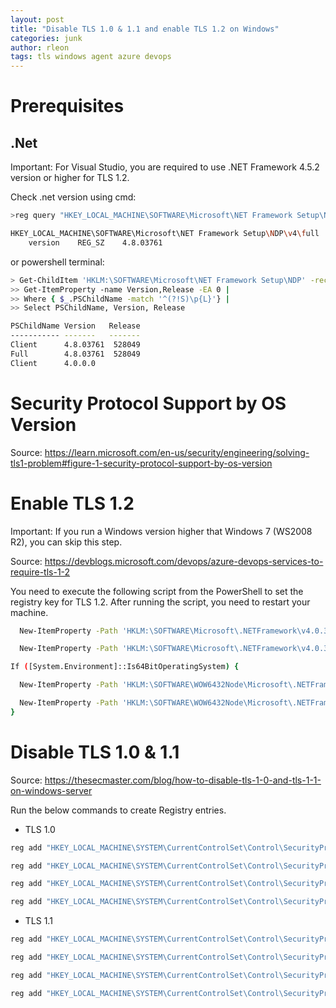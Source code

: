 ```yaml
---
layout: post
title: "Disable TLS 1.0 & 1.1 and enable TLS 1.2 on Windows"
categories: junk
author: rleon
tags: tls windows agent azure devops
---
```

# Prerequisites
## .Net

Important: For Visual Studio, you are required to use .NET Framework 4.5.2 version or higher for TLS 1.2.

Check .net version using cmd:

```bash
>reg query "HKEY_LOCAL_MACHINE\SOFTWARE\Microsoft\NET Framework Setup\NDP\v4\full" /v version

HKEY_LOCAL_MACHINE\SOFTWARE\Microsoft\NET Framework Setup\NDP\v4\full
    version    REG_SZ    4.8.03761
```
or powershell terminal:

```bash
> Get-ChildItem 'HKLM:\SOFTWARE\Microsoft\NET Framework Setup\NDP' -recurse |
>> Get-ItemProperty -name Version,Release -EA 0 |
>> Where { $_.PSChildName -match '^(?!S)\p{L}'} |
>> Select PSChildName, Version, Release

PSChildName Version   Release
----------- -------   -------
Client      4.8.03761  528049
Full        4.8.03761  528049
Client      4.0.0.0
```

# Security Protocol Support by OS Version
Source: https://learn.microsoft.com/en-us/security/engineering/solving-tls1-problem#figure-1-security-protocol-support-by-os-version

# Enable TLS 1.2
Important: If you run a Windows version higher that Windows 7 (WS2008 R2), you can skip this step.

Source: https://devblogs.microsoft.com/devops/azure-devops-services-to-require-tls-1-2

You need to execute the following script from the PowerShell to set the registry key for TLS 1.2. 
After running the script, you need to restart your machine.

```bash
  New-ItemProperty -Path 'HKLM:\SOFTWARE\Microsoft\.NETFramework\v4.0.30319' -Name SchUseStrongCrypto -Value 1 -PropertyType 'Dword' -Force | Out-Null 

  New-ItemProperty -Path 'HKLM:\SOFTWARE\Microsoft\.NETFramework\v4.0.30319' -Name SystemDefaultTlsVersions -Value 1 -PropertyType 'Dword' -Force | Out-Null 

If ([System.Environment]::Is64BitOperatingSystem) { 

  New-ItemProperty -Path 'HKLM:\SOFTWARE\WOW6432Node\Microsoft\.NETFramework\v4.0.30319' -Name SchUseStrongCrypto -Value 1 -PropertyType 'Dword' -Force | Out-Null 

  New-ItemProperty -Path 'HKLM:\SOFTWARE\WOW6432Node\Microsoft\.NETFramework\v4.0.30319' -Name SystemDefaultTlsVersions -Value 1 -PropertyType 'Dword' -Force | Out-Null 
}
```

# Disable TLS 1.0 & 1.1
Source: https://thesecmaster.com/blog/how-to-disable-tls-1-0-and-tls-1-1-on-windows-server

Run the below commands to create Registry entries.
 - TLS 1.0

```bash
reg add "HKEY_LOCAL_MACHINE\SYSTEM\CurrentControlSet\Control\SecurityProviders\SCHANNEL\Protocols\TLS 1.0\Server" /v Enabled /t REG_DWORD /d 0 /f 

reg add "HKEY_LOCAL_MACHINE\SYSTEM\CurrentControlSet\Control\SecurityProviders\SCHANNEL\Protocols\TLS 1.0\Server" /v DisabledByDefault /t REG_DWORD /d 1 /f

reg add "HKEY_LOCAL_MACHINE\SYSTEM\CurrentControlSet\Control\SecurityProviders\SCHANNEL\Protocols\TLS 1.0\Client" /v Enabled /t REG_DWORD /d 0 /f 

reg add "HKEY_LOCAL_MACHINE\SYSTEM\CurrentControlSet\Control\SecurityProviders\SCHANNEL\Protocols\TLS 1.0\Client" /v DisabledByDefault /t REG_DWORD /d 1 /f
```

 - TLS 1.1
 
```bash
reg add "HKEY_LOCAL_MACHINE\SYSTEM\CurrentControlSet\Control\SecurityProviders\SCHANNEL\Protocols\TLS 1.1\Server" /v Enabled /t REG_DWORD /d 0 /f 

reg add "HKEY_LOCAL_MACHINE\SYSTEM\CurrentControlSet\Control\SecurityProviders\SCHANNEL\Protocols\TLS 1.1\Server" /v DisabledByDefault /t REG_DWORD /d 1 /f

reg add "HKEY_LOCAL_MACHINE\SYSTEM\CurrentControlSet\Control\SecurityProviders\SCHANNEL\Protocols\TLS 1.1\Client" /v Enabled /t REG_DWORD /d 0 /f 

reg add "HKEY_LOCAL_MACHINE\SYSTEM\CurrentControlSet\Control\SecurityProviders\SCHANNEL\Protocols\TLS 1.1\Client" /v DisabledByDefault /t REG_DWORD /d 1 /f
```